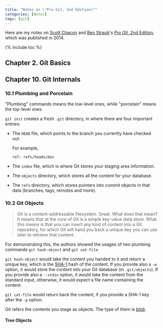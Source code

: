 ```yaml
---
title: "Notes on \"Pro Git, 2nd Edition\""
categories: [Notes]
tags: [git]
---
```


Here are my notes on [Scott Chacon](https://twitter.com/chacon) and [Ben Straub](https://github.com/ben)'s [*Pro Git*, 2nd Edition](https://git-scm.com/book/en/v2), which was published in 2014.

{% include toc %}

## Chapter 2. Git Basics

## Chapter 10. Git Internals

### 10.1 Plumbing and Porcelain

"Plumbing" commands means the low-level ones, while "porcelain" means the top-level ones.

`git init` creates a fresh `.git` directory, in where there are four important entries:

- The `HEAD` file, which points to the branch you currently have checked out.

    For example,

    ```
    ref: refs/heads/dev
    ```

- The `index` file, which is where Git stores your staging area information.
- The `objects` directory, which stores all the content for your database.
- The `refs` directory, which stores pointers into commit objects in that data (branches, tags, remotes and more).

### 10.2 Git Objects

> Git is a content-addressable filesystem. Great. What does that mean? It means that at the core of Git is a simple key-value data store. What this means is that you can insert any kind of content into a Git repository, for which Git will hand you back a unique key you can use later to retrieve that content.

For demonstrating this, the authors showed the usages of two plumbing commands `git hash-object` and `git cat-file`.

`git hash-object` would take the content you handed to it and return a unique key, which is the [SHA-1](https://en.wikipedia.org/wiki/SHA-1) hash of the content. If you provide also a `-w` option, it would store the content into your Git database (in `.git/objects`). If you provide also a `--stdin` option, it would take the content from the standard input, otherwise, it would expect a file name containing the content.

`git cat-file` would return back the content, if you provide a SHA-1 key after the `-p` option.

Git refers the contents you stage as objects. The type of them is *[blob](https://en.wikipedia.org/wiki/Binary_large_object)*.

#### Tree Objects

